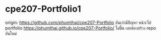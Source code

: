 ﻿# cpe207-Portfolio1
origin: https://github.com/phumthai/cpe207-Portfolio
อันเก่ามีปัญหา หน้าเว็ป portfolio https://phumthai.github.io/cpe207-Portfolio/ ไม่ขึ้น
เลยต้องสร้าง repo อันใหม่
